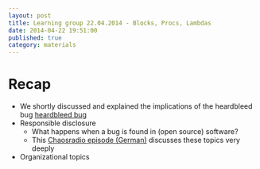 ```yaml
---
layout: post
title: Learning group 22.04.2014 - Blocks, Procs, Lambdas
date: 2014-04-22 19:51:00
published: true
category: materials
---
```


# Recap

- We shortly discussed and explained the implications of the heardbleed bug [heardbleed bug](http://xkcd.com/1354/)
- Responsible disclosure
  - What happens when a bug is found in (open source) software?
  - This [Chaosradio episode (German)](http://chaosradio.ccc.de/cr152.html) discusses these topics very deeply
- Organizational topics
